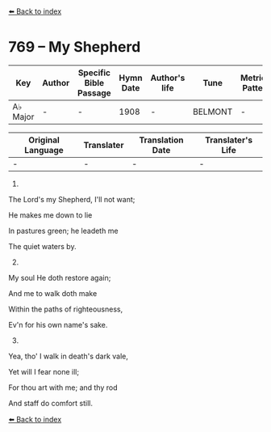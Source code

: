 [⬅️ Back to index](../README.md)

# 769 – My Shepherd

Key | Author   | Specific Bible Passage     |Hymn Date |Author's life |Tune |Metrical Pattern   |Composer/Source
-- | --------- | ---------------------------|----------|--------------|-----|-------------------|-------------  
A♭ Major |- |- |1908 |- |BELMONT |- |Samuel Webbe

Original Language | Translater | Translation Date   | Translater's Life  
----------------- | --------- | --------------------|-------------     
\- |- |- |-




1.

The Lord's my Shepherd, I'll not want;

He makes me down to lie

In pastures green; he leadeth me

The quiet waters by.



2.

My soul He doth restore again;

And me to walk doth make

Within the paths of righteousness,

Ev'n for his own name's sake.



3.

Yea, tho' I walk in death's dark vale,

Yet will I fear none ill;

For thou art with me; and thy rod

And staff do comfort still.

[⬅️ Back to index](../README.md)
